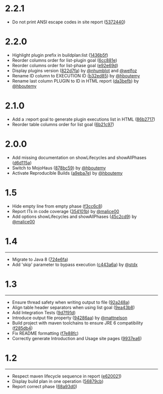 # 2.2.1

- Do not print ANSI escape codes in site report ([5372440](http://github.com/mojohaus/buildplan-maven-plugin/commit/53724405228ccba9922731446839c3ad5243b810))

# 2.2.0

- Highlight plugin prefix in buildplan:list ([1436b5f](https://github.com/mojohaus/buildplan-maven-plugin/commit/1436b5f188086c2def07af7a9b9becbd5d121b19))
- Reorder columns order for list-plugin goal ([6cc881e](https://github.com/mojohaus/buildplan-maven-plugin/commit/6cc881eb2d18c27dc761fd75e6bbaefdeb23b01e))
- Reorder columns order for list-phase goal ([e92e69d](https://github.com/mojohaus/buildplan-maven-plugin/commit/e92e69d1d2f4404ea1086d1f3dacc500601cda12))
- Display plugins version ([822d7fa](https://github.com/mojohaus/buildplan-maven-plugin/commit/822d7fa72eec21801679ae0aeb2e6032a9b9fb8c)) by [@nhumblot](https://github.com/nhumblot) and [@welfoz](https://github.com/welfoz)
- Rename ID column to EXECUTION ID ([b32ed85](https://github.com/mojohaus/buildplan-maven-plugin/commit/b32ed8549990512698cb2896a0e5ae70dc5ab5b3)) by [@hboutemy](https://github.com/hboutemy)
- Rename last column PLUGIN to ID in HTML report ([da3befb](https://github.com/mojohaus/buildplan-maven-plugin/commit/da3befbe5cbdda3121a3157d2885fc31912e8754)) by [@hboutemy](https://github.com/hboutemy)

# 2.1.0

- Add a :report goal to generate plugin executions list in HTML ([86b2717](https://github.com/mojohaus/buildplan-maven-plugin/commit/86b2717deaf3212b72d48f604f55012d38930e08))
- Reorder table columns order for list goal ([6b21c97](https://github.com/mojohaus/buildplan-maven-plugin/commit/6b21c97937f704b5d03a7846ad22de07a5bf565f))

# 2.0.0

- Add missing documentation on showLifecycles and showAllPhases ([d6d115a](https://github.com/mojohaus/buildplan-maven-plugin/commit/d6d115ada8e83a96ee54432a4f103e6bde284e62))
- Switch to MojoHaus ([878bc59](https://github.com/mojohaus/buildplan-maven-plugin/commit/878bc59f10d3970b349dd88600c1450fcb3af589)) by [@hboutemy](https://github.com/hboutemy)
- Activate Reproducible Builds ([a9eba7e](https://github.com/mojohaus/buildplan-maven-plugin/commit/a9eba7e88e0f382fe7ef12227dcecb11fa907d09)) by [@hboutemy](https://github.com/hboutemy)

# 1.5

- Hide empty line from empty phase ([f3cc6c8](http://github.com/mojohaus/buildplan-maven-plugin/commit/f3cc6c83614171b8fc4627a79b97958eb47cab06))
- Report ITs in code coverage ([354101b](http://github.com/mojohaus/buildplan-maven-plugin/commit/354101b4ce40f6c7a7ada4cd88cc25ad3e45a43a)) by [@malice00](https://github.com/malice00)
- Add options showLifecycles and showAllPhases ([45c2cd9](http://github.com/mojohaus/buildplan-maven-plugin/commit/45c2cd9be647193dacb0f3607a78cc6bca069fe3)) by [@malice00](https://github.com/malice00)

# 1.4

***

- Migrate to Java 8 ([724e6fa](http://github.com/mojohaus/buildplan-maven-plugin/commit/724e6faa41ad555ea1fb8529552232b6464ccec2))
- Add 'skip' parameter to bypass execution ([c443a6a](http://github.com/mojohaus/buildplan-maven-plugin/commit/c443a6add0930ca3d818f1aac6624d68b4105872)) by [@stdx](https://github.com/stdx)

# 1.3

***

- Ensure thread safety when writing output to file ([92a248a](http://github.com/mojohaus/buildplan-maven-plugin/commit/92a248a4e91bbe2258241eca28e4e06ef21c676b))
- Align table header separators when using list goal ([9ea43b8](http://github.com/mojohaus/buildplan-maven-plugin/commit/9ea43b892d4d47742a5095c3eaeb3a793c270b9e))
- Add Integration Tests ([9d7f91d](http://github.com/mojohaus/buildplan-maven-plugin/commit/9d7f91d5651121b1b0026279e3aba60134946eb8))
- Introduce output file property ([94286aa](http://github.com/mojohaus/buildplan-maven-plugin/commit/94286aaa1806ce1a2614ccb77892442a539c02dd)) by [@mattnelson](https://github.com/mattnelson)
- Build project with maven toolchains to ensure JRE 6 compatibility ([f285db4](http://github.com/mojohaus/buildplan-maven-plugin/commit/f285db4d57c479dd4b7771eaa3121f53d7b84ec8))
- Fix README formatting ([f7e88fc](http://github.com/mojohaus/buildplan-maven-plugin/commit/f7e88fc49680344f46dfb8486c8680edbfd5018b))
- Correctly generate Introduction and Usage site pages ([9937ea6](http://github.com/mojohaus/buildplan-maven-plugin/commit/9937ea6774f546d5c407123d200c38db369b81cc))

# 1.2

***

- Respect maven lifecycle sequence in report ([e620021](http://github.com/mojohaus/buildplan-maven-plugin/commit/e620021c7af22db9f6fe10115ea2b76ca3177230))
- Display build plan in one operation ([56879cb](http://github.com/mojohaus/buildplan-maven-plugin/commit/56879cbc1a908bb5c46dc934b2aa216cdd4f9b4f))
- Report correct phase ([68a93d0](http://github.com/mojohaus/buildplan-maven-plugin/commit/68a93d09eb7488a42f8fc08a97c48d77c8ed4c38))

